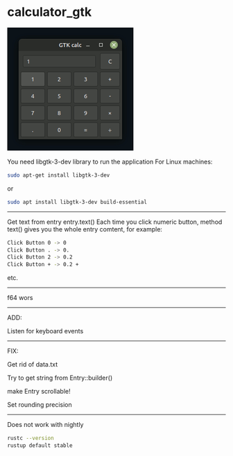 # calculator_gtk

![calculator_gtk](https://github.com/antonovmike/calculator_gtk/blob/main/calculator_gtk.gif)

You need  libgtk-3-dev library to run the application
For Linux machines:
```bash
sudo apt-get install libgtk-3-dev
```
or
```bash
sudo apt install libgtk-3-dev build-essential
```

--------------------

Get text from entry
entry.text()
Each time you click numeric button, method text() gives you the whole entry comtent, for example:
```bash
Click Button 0 -> 0
Click Button . -> 0.
Click Button 2 -> 0.2
Click Button + -> 0.2 +
```
etc.

--------------------

f64 wors

--------------------

ADD:

Listen for keyboard events

--------------------

FIX:

Get rid of data.txt

Try to get string from Entry::builder()

make Entry scrollable!

Set rounding precision

--------------------

Does not work with nightly
```bash
rustc --version
rustup default stable
```